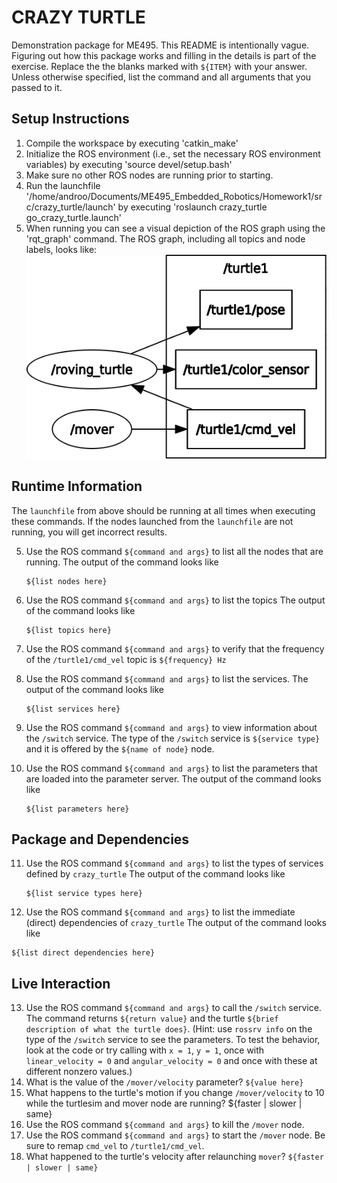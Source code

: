 # CRAZY TURTLE
Demonstration package for ME495.
This README is intentionally vague.
Figuring out how this package works and filling in the details is part of the
exercise. Replace the the blanks marked with `${ITEM}` with your answer.
Unless otherwise specified, list the command and all arguments that you passed to it.

## Setup Instructions
1. Compile the workspace by executing 'catkin_make'
2. Initialize the ROS environment (i.e., set the necessary ROS environment variables) by executing 'source devel/setup.bash'
3. Make sure no other ROS nodes are running prior to starting. 
3. Run the launchfile '/home/androo/Documents/ME495_Embedded_Robotics/Homework1/src/crazy_turtle/launch' by executing 'roslaunch crazy_turtle go_crazy_turtle.launch'
4. When running you can see a visual depiction of the ROS graph using the 'rqt_graph' command.
   The ROS graph, including all topics and node labels, looks like:
   ![The ROS Graph](rosgraph_crazy_turtle.png "rosgraph_crazy_turtle.png")

## Runtime Information
The `launchfile` from above should be running at all times when executing these commands.
If the nodes launched from the `launchfile` are not running, you will get incorrect results.

5. Use the ROS command `${command and args}` to list all the nodes that are running.
   The output of the command looks like
   ```
   ${list nodes here}
   ```
6. Use the ROS command `${command and args}` to list the topics
   The output of the command looks like
   ```
   ${list topics here}
   ```

7. Use the ROS command `${command and args}` to verify that the frequency of
   the `/turtle1/cmd_vel` topic is `${frequency} Hz`

8. Use the ROS command `${command and args}` to list the services.
   The output of the command looks like
   ```
   ${list services here}
   ```
9. Use the ROS command `${command and args}` to view information about the `/switch` service.
   The type of the `/switch` service is `${service type}` and it is offered by
   the `${name of node}` node.

10. Use the ROS command `${command and args}` to list the parameters that are loaded
    into the parameter server.
    The output of the command looks like
    ```
    ${list parameters here}
    ```

## Package and Dependencies
11. Use the ROS command `${command and args}` to list the types of services defined by `crazy_turtle`
    The output of the command looks like
    ```
    ${list service types here}
    ```
12. Use the ROS command `${command and args}` to list the immediate (direct) dependencies of `crazy_turtle`
   The output of the command looks like
   ```
   ${list direct dependencies here}
   ```
## Live Interaction
13. Use the ROS command `${command and args}` to call the `/switch` service.
    The command returns `${return value}` and the turtle `${brief description of what the turtle does}`.
    (Hint: use `rossrv info` on the type of the `/switch` service to see the parameters.
     To test the behavior, look at the code or try calling with `x = 1`, `y = 1`, once with `linear_velocity = 0` and `angular_velocity = 0` and once with these at different nonzero values.)
14. What is the value of the `/mover/velocity` parameter? `${value here}`
15. What happens to the turtle's motion if you change `/mover/velocity` to 10 while the turtlesim and mover node are running? ${faster | slower | same}
16. Use the ROS command `${command and args}` to kill the `/mover` node.
17. Use the ROS command `${command and args}` to start the `/mover` node. Be sure to
    remap `cmd_vel` to `/turtle1/cmd_vel`.
18. What happened to the turtle's velocity after relaunching `mover`? `${faster | slower | same}`

